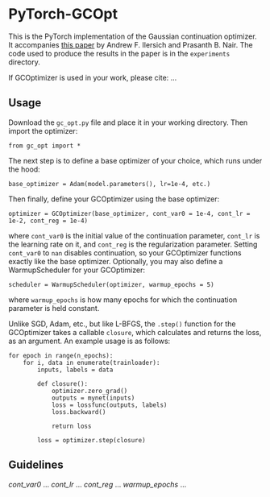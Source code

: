 # PyTorch-GCOpt
This is the PyTorch implementation of the Gaussian continuation optimizer. It accompanies [this paper]() by Andrew F. Ilersich and Prasanth B. Nair. The code used to produce the results in the paper is in the `experiments` directory.

If GCOptimizer is used in your work, please cite: ...

## Usage
Download the `gc_opt.py` file and place it in your working directory. Then import the optimizer:
```
from gc_opt import *
```
The next step is to define a base optimizer of your choice, which runs under the hood:
```
base_optimizer = Adam(model.parameters(), lr=1e-4, etc.)
```
Then finally, define your GCOptimizer using the base optimizer:
```
optimizer = GCOptimizer(base_optimizer, cont_var0 = 1e-4, cont_lr = 1e-2, cont_reg = 1e-4)
```
where `cont_var0` is the initial value of the continuation parameter, `cont_lr` is the learning rate on it, and `cont_reg` is the regularization parameter. Setting `cont_var0` to `nan` disables continuation, so your GCOptimizer functions exactly like the base optimizer. Optionally, you may also define a WarmupScheduler for your GCOptimizer:
```
scheduler = WarmupScheduler(optimizer, warmup_epochs = 5)
```
where `warmup_epochs` is how many epochs for which the continuation parameter is held constant.

Unlike SGD, Adam, etc., but like L-BFGS, the `.step()` function for the GCOptimizer takes a callable `closure`, which calculates and returns the loss, as an argument. An example usage is as follows:
```
for epoch in range(n_epochs):
    for i, data in enumerate(trainloader):
        inputs, labels = data

        def closure():
            optimizer.zero_grad()
            outputs = mynet(inputs)
            loss = lossfunc(outputs, labels)
            loss.backward()

            return loss

        loss = optimizer.step(closure)
```

## Guidelines
*cont_var0* ...
*cont_lr* ...
*cont_reg* ...
*warmup_epochs* ...